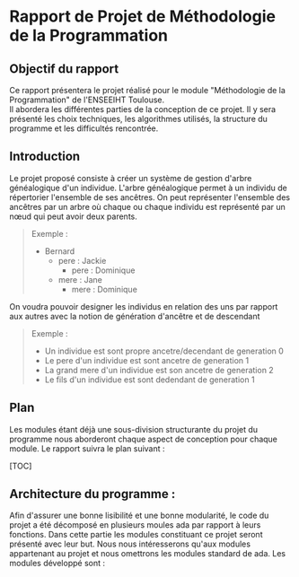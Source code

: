 # Rapport de Projet de Méthodologie de la Programmation

## Objectif du rapport 

Ce rapport présentera le projet réalisé pour le module "Méthodologie de la Programmation" de l'ENSEEIHT Toulouse.   
Il  abordera les différentes parties de la conception de ce projet. Il y sera présenté les choix techniques, les algorithmes utilisés, la structure du programme et les difficultés rencontrée.

## Introduction 

Le projet proposé consiste à créer un système de gestion d'arbre généalogique d'un individue. L'arbre généalogique permet à un individu de répertorier l'ensemble de ses ancêtres.
On peut représenter l'ensemble des ancêtres par un arbre où chaque ou chaque individu est représenté par un nœud qui peut avoir deux parents. 
> Exemple :
> - Bernard
>	 - pere : Jackie
>		- pere : Dominique 
>	 - mere : Jane 
>		- mere : Dominique 

On voudra pouvoir designer les individus en relation des uns par rapport aux autres avec la notion de génération d'ancêtre et de descendant
> Exemple : 
> - Un individue est sont propre ancetre/decendant  de generation 0
> - Le pere d'un individue est sont ancetre de generation 1
> - La grand mere d'un  individue est son ancetre de generation 2
> - Le fils d'un individue est sont dedendant de generation 1

## Plan 

Les modules étant déjà une sous-division structurante du projet du programme nous aborderont chaque aspect de conception pour chaque module.
Le rapport suivra le plan suivant : 

[TOC]

## Architecture du programme : 

Afin d'assurer une bonne lisibilité et une bonne modularité, le code du projet a été décomposé en plusieurs moules ada par rapport à leurs fonctions. 
Dans cette partie les modules constituant ce projet seront présenté avec leur but. Nous nous intéresserons qu'aux modules appartenant au projet et nous omettrons les modules standard de ada.
Les modules développé sont :  

<!--stackedit_data:
eyJoaXN0b3J5IjpbMjAzMzg4OTA3NiwtMTAzODk3NTg3MCwxOD
g3NTk5NTEsLTEzMzM5ODA1OTAsLTE5NDQ0NDQ0ODMsMTQ4Mzcz
ODIzMCwtMTI3ODExNDU1LDc4NjcwNTIxMV19
-->